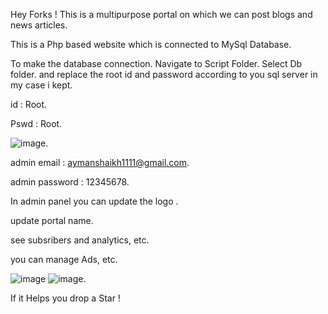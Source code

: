 Hey Forks !
This is a multipurpose portal on which we can post blogs and news articles.


This is a Php based website which is connected to MySql Database.

To make the database connection.
Navigate to Script Folder.
Select Db folder.
and replace the root id and password according to you sql server in my case i kept. 

id : Root.

Pswd : Root. 

![image](https://user-images.githubusercontent.com/67065247/195415078-4362fa79-671b-4eff-b8bb-81b38cce0cfc.png).

admin email : aymanshaikh1111@gmail.com.

admin password : 12345678.

In admin panel you can update the logo .

update portal name.

see subsribers and analytics, etc.

you can manage Ads, etc.

![image](https://user-images.githubusercontent.com/67065247/195415517-d09428ca-ab07-48a0-85d7-c2ebbc51ff35.png)
![image](https://user-images.githubusercontent.com/67065247/195415554-22a945d9-afa3-430b-9ef3-7ed822512808.png).



If it Helps you drop a Star !
